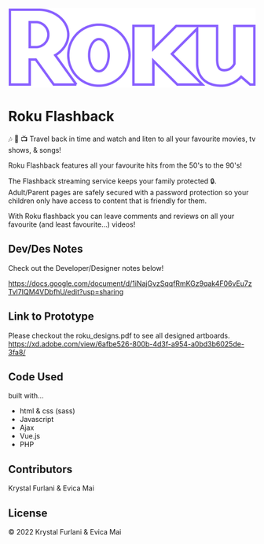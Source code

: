 <img src="images/roku.png">

# Roku Flashback 
:notes: :movie_camera: :tv:
Travel back in time and watch and liten to all your favourite movies, tv shows, & songs! 

Roku Flashback features all your favourite hits from the 50's to the 90's! 

The Flashback streaming service keeps your family protected :lock:. Adult/Parent pages are safely secured with a password protection so your children only have access to content that is friendly for them. 

With Roku flashback you can leave comments and reviews on all your favourite (and least favourite...) videos! 

## Dev/Des Notes

Check out the Developer/Designer notes below! 

https://docs.google.com/document/d/1iNajGvzSqqfRmKGz9qak4F06vEu7zTvl7IQM4VDbfhU/edit?usp=sharing 

## Link to Prototype 
Please checkout the roku_designs.pdf to see all designed artboards.
https://xd.adobe.com/view/6afbe526-800b-4d3f-a954-a0bd3b6025de-3fa8/


## Code Used 

built with...

- html & css (sass)
- Javascript 
- Ajax 
- Vue.js
- PHP

## Contributors 

Krystal Furlani & Evica Mai 

## License 

© 2022 Krystal Furlani & Evica Mai